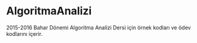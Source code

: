 # AlgoritmaAnalizi
2015-2016 Bahar Dönemi Algoritma Analizi Dersi için örnek kodları ve ödev kodlarını içerir.
